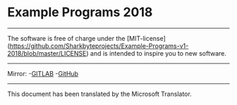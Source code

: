 # Example Programs 2018

---
The software is free of charge under the [MIT-license] (https://github.com/Sharkbyteprojects/Example-Programs-v1-2018/blob/master/LICENSE) and is intended to inspire you to new software.

---
Mirror: 
-[GITLAB](https://gitlab.com/Sharkbyteprojects/Example-Programs-v1-2018)
-[GitHub](https://github.com/Sharkbyteprojects/Example-Programs-v1-2018)

---

This document has been translated by the Microsoft Translator.
